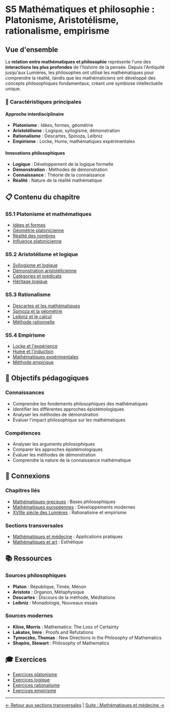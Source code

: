 # S5 Mathématiques et philosophie : Platonisme, Aristotélisme, rationalisme, empirisme

## Vue d'ensemble

La **relation entre mathématiques et philosophie** représente l'une des **interactions les plus profondes** de l'histoire de la pensée. Depuis l'Antiquité jusqu'aux Lumières, les philosophes ont utilisé les mathématiques pour comprendre la réalité, tandis que les mathématiciens ont développé des concepts philosophiques fondamentaux, créant une symbiose intellectuelle unique.

### 🤔 **Caractéristiques principales**

#### **Approche interdisciplinaire**
- **Platonisme** : Idées, formes, géométrie
- **Aristotélisme** : Logique, syllogisme, démonstration
- **Rationalisme** : Descartes, Spinoza, Leibniz
- **Empirisme** : Locke, Hume, mathématiques expérimentales

#### **Innovations philosophiques**
- **Logique** : Développement de la logique formelle
- **Démonstration** : Méthodes de démonstration
- **Connaissance** : Théorie de la connaissance
- **Réalité** : Nature de la réalité mathématique

## 📋 **Contenu du chapitre**

### **S5.1 Platonisme et mathématiques**
- [Idées et formes](S5.1_Platonisme_Mathematiques.md)
- [Géométrie platonicienne](S5.1_Platonisme_Mathematiques.md)
- [Réalité des nombres](S5.1_Platonisme_Mathematiques.md)
- [Influence platonicienne](S5.1_Platonisme_Mathematiques.md)

### **S5.2 Aristotélisme et logique**
- [Syllogisme et logique](S5.2_Aristotelisme_Logique.md)
- [Démonstration aristotélicienne](S5.2_Aristotelisme_Logique.md)
- [Catégories et prédicats](S5.2_Aristotelisme_Logique.md)
- [Héritage logique](S5.2_Aristotelisme_Logique.md)

### **S5.3 Rationalisme**
- [Descartes et les mathématiques](S5.3_Rationalisme.md)
- [Spinoza et la géométrie](S5.3_Rationalisme.md)
- [Leibniz et le calcul](S5.3_Rationalisme.md)
- [Méthode rationnelle](S5.3_Rationalisme.md)

### **S5.4 Empirisme**
- [Locke et l'expérience](S5.4_Empirisme.md)
- [Hume et l'induction](S5.4_Empirisme.md)
- [Mathématiques expérimentales](S5.4_Empirisme.md)
- [Méthode empirique](S5.4_Empirisme.md)

## 🎯 **Objectifs pédagogiques**

### **Connaissances**
- Comprendre les fondements philosophiques des mathématiques
- Identifier les différentes approches épistémologiques
- Analyser les méthodes de démonstration
- Évaluer l'impact philosophique sur les mathématiques

### **Compétences**
- Analyser les arguments philosophiques
- Comparer les approches épistémologiques
- Évaluer les méthodes de démonstration
- Comprendre la nature de la connaissance mathématique

## 🔗 **Connexions**

### **Chapitres liés**
- [Mathématiques grecques](01_Grecs_antiques/README.md) : Bases philosophiques
- [Mathématiques européennes](04_Mathematiciens_Europeens/README.md) : Développements modernes
- [XVIIIe siècle des Lumières](09_XVIIIe_Siecle_Lumieres/README.md) : Rationalisme et empirisme

### **Sections transversales**
- [Mathématiques et médecine](S6_Mathematiques_Medecine/README.md) : Applications pratiques
- [Mathématiques et art](S4.2_Applications_Modernes/Mathematiques_Art_Nombre_Or_Perspective_Fractales.md) : Esthétique

## 📚 **Ressources**

### **Sources philosophiques**
- **Platon** : République, Timée, Ménon
- **Aristote** : Organon, Métaphysique
- **Descartes** : Discours de la méthode, Méditations
- **Leibniz** : Monadologie, Nouveaux essais

### **Sources modernes**
- **Kline, Morris** : Mathematics: The Loss of Certainty
- **Lakatos, Imre** : Proofs and Refutations
- **Tymoczko, Thomas** : New Directions in the Philosophy of Mathematics
- **Shapiro, Stewart** : Philosophy of Mathematics

## 🎓 **Exercices**

- [Exercices platonisme](Exercices_Platonisme.md)
- [Exercices logique](Exercices_Logique.md)
- [Exercices rationalisme](Exercices_Rationalisme.md)
- [Exercices empirisme](Exercices_Empirisme.md)

---

[← Retour aux sections transversales](../README.md) | [Suite : Mathématiques et médecine →](../S6_Mathematiques_Medecine/README.md)

